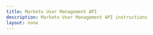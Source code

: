 ```yaml
---
title: Marketo User Management API
description: Marketo User Management API instructions
layout: none
--- 
```

<RedoclyAPIBlock src="/swagger-user.json"/>